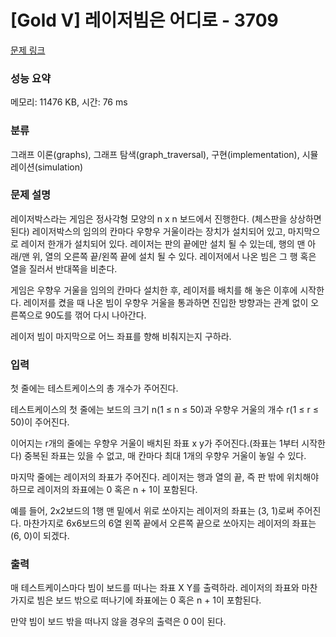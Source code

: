 # [Gold V] 레이저빔은 어디로 - 3709 

[문제 링크](https://www.acmicpc.net/problem/3709) 

### 성능 요약

메모리: 11476 KB, 시간: 76 ms

### 분류

그래프 이론(graphs), 그래프 탐색(graph_traversal), 구현(implementation), 시뮬레이션(simulation)

### 문제 설명

<p>레이저박스라는 게임은 정사각형  모양의 n x n 보드에서 진행한다. (체스판을 상상하면 된다) 레이저박스의 임의의 칸마다 우향우 거울이라는 장치가 설치되어 있고, 마지막으로 레이저 한개가 설치되어 있다. 레이저는 판의 끝에만 설치 될 수 있는데, 행의 맨 아래/맨 위, 열의 오른쪽 끝/왼쪽 끝에 설치 될 수 있다. 레이저에서 나온 빔은 그 행 혹은 열을 질러서 반대쪽을 비춘다.</p>

<p>게임은 우향우 거울을 임의의 칸마다 설치한 후, 레이저를 배치를 해 놓은 이후에 시작한다. 레이저를 켰을 때 나온 빔이 우향우 거울을 통과하면 진입한 방향과는 관계 없이 오른쪽으로 90도를 꺾어 다시 나아간다. </p>

<p>레이저 빔이 마지막으로 어느 좌표를 향해 비춰지는지 구하라.</p>

### 입력 

 <p>첫 줄에는 테스트케이스의 총 개수가 주어진다.</p>

<p>테스트케이스의 첫 줄에는 보드의 크기 n(1 ≤ n ≤ 50)과 우향우 거울의 개수 r(1 ≤ r ≤ 50)이 주어진다.</p>

<p>이어지는 r개의 줄에는 우향우 거울이 배치된 좌표 x y가 주어진다.(좌표는 1부터 시작한다) 중복된 좌표는 있을 수 없고, 매 칸마다 최대 1개의 우향우 거울이 놓일 수 있다.</p>

<p>마지막 줄에는 레이저의 좌표가 주어진다. 레이저는 행과 열의 끝, 즉 판 밖에 위치해야 하므로 레이저의 좌표에는 0 혹은 n + 1이 포함된다. </p>

<p>예를 들어, 2x2보드의 1행 맨 밑에서 위로 쏘아지는 레이저의 좌표는 (3, 1)로써 주어진다. 마찬가지로 6x6보드의 6열 왼쪽 끝에서 오른쪽 끝으로 쏘아지는 레이저의 좌표는 (6, 0)이 되겠다.</p>

### 출력 

 <p>매 테스트케이스마다 빔이 보드를 떠나는 좌표 X Y를 출력하라. 레이저의 좌표와 마찬가지로 빔은 보드 밖으로 떠나기에 좌표에는 0 혹은 n + 1이 포함된다. </p>

<p>만약 빔이 보드 밖을 떠나지 않을 경우의 출력은 0 0이 된다.</p>


